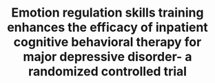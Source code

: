 --- 
abstract: '' 
authors: 
 - M Berking
 -  admin
 -  P Cuijpers
 -  SG Hofmann
doi: '' 
featured: false 
publication: '*Psychotherapy and psychosomatics*, 117' 
publication_short: '' 
publishDate: '2013-01-01' 
title: 'Emotion regulation skills training enhances the efficacy of inpatient cognitive behavioral therapy for major depressive disorder- a randomized controlled trial' 
url_code: '' 
url_dataset: '' 
url_pdf: '' 
url_poster: '' 
url_project: '' 
url_slides: '' 
url_source: '' 
url_video: '' 
---